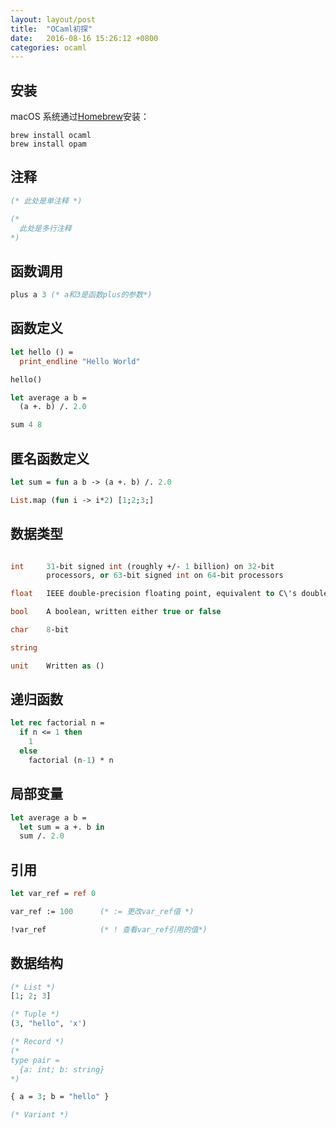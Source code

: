 ```yaml
---
layout: layout/post
title:  "OCaml初探"
date:   2016-08-16 15:26:12 +0800
categories: ocaml
---
```


## 安装

macOS 系统通过[Homebrew](http://brew.sh/)安装：

```
brew install ocaml
brew install opam
```

## 注释

```ocaml
(* 此处是单注释 *)

(*
  此处是多行注释
*)
```

## 函数调用

```ocaml
plus a 3 (* a和3是函数plus的参数*)
```

## 函数定义

```ocaml
let hello () =
  print_endline "Hello World"

hello()

let average a b =
  (a +. b) /. 2.0

sum 4 8

```

## 匿名函数定义

```ocaml
let sum = fun a b -> (a +. b) /. 2.0

List.map (fun i -> i*2) [1;2;3;]
```


## 数据类型

```ocaml

int     31-bit signed int (roughly +/- 1 billion) on 32-bit
        processors, or 63-bit signed int on 64-bit processors

float   IEEE double-precision floating point, equivalent to C\'s double

bool    A boolean, written either true or false

char    8-bit

string  

unit    Written as ()

```


## 递归函数

```ocaml
let rec factorial n =
  if n <= 1 then
    1
  else
    factorial (n-1) * n
```

## 局部变量

```ocaml
let average a b =
  let sum = a +. b in
  sum /. 2.0
```

## 引用

```ocaml
let var_ref = ref 0

var_ref := 100      (* := 更改var_ref值 *)

!var_ref            (* ! 查看var_ref引用的值*)
```

## 数据结构

```ocaml
(* List *)
[1; 2; 3]

(* Tuple *)
(3, "hello", 'x')

(* Record *)
(*
type pair =
  {a: int; b: string}
*)

{ a = 3; b = "hello" }

(* Variant *)

```





